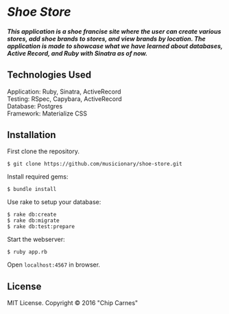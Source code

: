 # _Shoe Store_

##### This application is a shoe francise site where the user can create various stores, add shoe brands to stores, and view brands by location. The application is made to showcase what we have learned about databases, Active Record, and Ruby with Sinatra as of now.

## Technologies Used

Application: Ruby, Sinatra, ActiveRecord<br>
Testing: RSpec, Capybara, ActiveRecord<br>
Database: Postgres<br>
Framework: Materialize CSS

Installation
------------

First clone the repository.  
```
$ git clone https://github.com/musicionary/shoe-store.git
```

Install required gems:
```
$ bundle install
```

Use rake to setup your database:
```
$ rake db:create
$ rake db:migrate
$ rake db:test:prepare
```

Start the webserver:
```
$ ruby app.rb
```

Open `localhost:4567` in browser.

License
-------

MIT License. Copyright &copy; 2016 "Chip Carnes"
